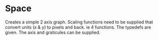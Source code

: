 Space
=====

Creates a simple 2 axis graph.  Scaling functions need to be supplied that convert units (x & y) to pixels and back.  ie
4 functions.  The typedefs are given.  The axis and graticules can be supplied.